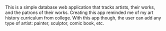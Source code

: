 This is a simple database web application that tracks artists,
their works, and the patrons of their works.  Creating this app reminded me
of my art history curriculum from college.  With this app though, the user can
add any type of artist: painter, sculptor, comic book, etc. 
